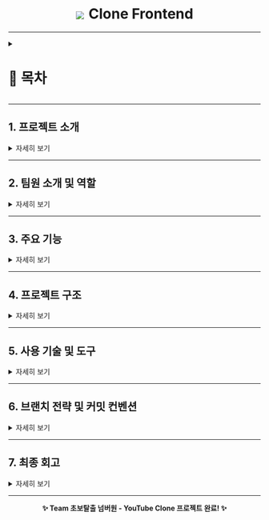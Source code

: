 <div align="center">
  <h1><img src="./assets/img/youtubelogo.png" width="120px" style="vertical-align: middle; margin-right: 3px;"> Clone Frontend</h1>
</div>

---

<details>
  <summary><h1>📍 목차</h1></summary>

1. [프로젝트 소개](#1-프로젝트-소개)  
2. [팀원 소개 및 역할](#2-팀원-소개-및-역할)  
3. [주요 기능](#3-주요-기능)  
4. [프로젝트 구조](#4-프로젝트-구조)  
5. [사용 기술 및 도구](#5-사용-기술-및-도구)  
6. [브랜치 전략 및 커밋 컨벤션](#6-브랜치-전략-및-커밋-컨벤션)  
7. [최종 회고](#7-최종-회고)
    
  </details>

---

## 1. 프로젝트 소개
<details>
<summary>자세히 보기</summary>

#### [오르미 11기 백엔드 양성과정 - 프론트엔드 실전 협업 프로젝트]

> 영상 추천 YouTube 클론 페이지 구현 (실제 유튜브의 핵심 기능과 UI/UX를 최대한 유사하게 구현)

- 📅 진행 기간: 2025년 4월 21일 ~ 2025년 5월 12일
- 🎯 주요 목표:
  - Home / Channel / Video / Search / Subscribe / Like 기능 완전 구현
  - HTML/CSS/JS 기반 프론트엔드 구조 설계 및 컴포넌트 재사용
  - Express 기반 서버와 API 연동 포함한 실전 협업 경험 축적
    
  </details>

---

## 2. 팀원 소개 및 역할
<details>
<summary>자세히 보기</summary>
<table>
  <tr>
    <td align="center" width="150px">
      <a href="https://github.com/KIMYOUNGLONG" target="_blank">
        <img src="https://avatars.githubusercontent.com/u/206796619?v=4" alt="김영롱 프로필" /></a>
    </td>
    <td align="center" width="150px">
      <a href="https://github.com/sungyeonkim27" target="_blank">
        <img src="https://avatars.githubusercontent.com/u/192389552?v=4" alt="김성연 프로필" /></a>
    </td>
    <td align="center" width="150px">
      <a href="https://github.com/yoonhyunjin02" target="_blank">
        <img src="https://avatars.githubusercontent.com/u/97629676?v=4"
        alt="윤현진 프로필" /></a>
    </td>
    <td align="center" width="150px">
      <a href="https://github.com/jwljwljwl" target="_blank">
        <img src="https://avatars.githubusercontent.com/u/206796485?v=4"
        alt="이재원 프로필" /></a>
    </td>
  </tr>
  <tr>
    <td align="center">
      <a href="https://github.com/KIMYOUNGLONG" target="_blank">김영롱</a>
    </td>
    <td align="center">
      <a href="https://github.com/sungyeonkim27" target="_blank">김성연</a>
    </td>
    <td align="center">
      <a href="https://github.com/yoonhyunjin02" target="_blank">윤현진</a>
    </td>
    <td align="center">
      <a href="https://github.com/jwljwljwl" target="_blank">이재원</a>
    </td>
</table>

### 📆 기간별 작업 요약

| 날짜         | 작업 내용 요약                                                                 |
|--------------|----------------------------------------------------------------------------------|
| 4/21         | GitHub 저장소 초기 세팅, Notion 협업 환경 구축, 브랜치 전략 확립               |
| 4/22         | 상단바·네비바 HTML/CSS 설계 및 템플릿 분리 구조 시작 (`header.ejs`, `nav.ejs`) |
| 4/23         | 필터바 기능 구현, 영상 카드 UI 구조 정리, 버튼 인터페이스 분리 및 역할 분담 시작 |
| 4/24         | 채널 페이지 UI 레이아웃 구성, 썸네일·프로필·구독 정보 블럭 구현 시작           |
| 4/25         | `video.ejs` 기본 구성, 추천 영상 리스트 수평 정렬, `nav.ejs` 템플릿 재사용 적용 |
| 4/26~27      | `videoCard.ejs` 분기별 재사용 구조 도입, 썸네일 hover 시 영상 미리보기 기능 구현 |
| 4/28         | 검색 기능 모듈화 (`home`, `channel`, `video`), 좋아요/싫어요/공유 기능 완성     |
| 4/29         | 댓글 정렬 및 대댓글 구조 구현, 사이드바 토글 기능, `show more` 버튼 인터랙션 처리 |
| 4/30~5/2     | 정렬 기능 개선, 추천 영상 카드 디버깅, 반응형 레이아웃 통일, 댓글 컴포넌트 정리 |
| 5/3~5/5      | 플레이리스트 기능 구현, 전체 페이지 흐름 통합, 시각적 스타일 마무리             |
| 5/6~5/10     | 테마 토글(다크/라이트) 기능 및 모달 구현, 검색 결과 페이지 레이아웃 개선       |
| 5/11         | 레이아웃 통일성 검토, 반응형 UI 미세 조정, 주요 기능 마무리 및 버그 수정         |
| 5/12         | 유튜브 코드 최종 점검 및 정리, 버그 수정 및 레이아웃 통일 마무리<br>README 리팩토링 및 발표 자료 정리, 프로젝트 마감 🎉 |

<h3>🧩 팀원별 구현 내역</h3>

<table>
  <thead>
    <tr>
      <th style="min-width: 120px; max-width: 120px;">이름</th>
      <th>주요 구현 내용</th>
    </tr>
  </thead>
  <tbody>
    <tr>
      <td style="min-width: 120px; max-width: 120px;"><strong>윤현진</strong></td>
      <td>
        🔧 프로젝트 설계 및 기술 구조 전반 총괄<br>
        – <code>partials/</code> 내 공통 템플릿 구조 설계 (<code>header.ejs</code>, <code>nav.ejs</code>, <code>videoCard.ejs</code>)<br>
        – <code>videoCard.ejs</code> 템플릿을 홈/채널/비디오에서 분기 재사용 가능하게 구현<br>
        – 썸네일 hover 시 영상 미리보기 동작 (<code>thumbnail-play.js</code>)<br>
        – 플레이리스트/추천영상/댓글 흐름 전체 구현<br>
        – 페이지 간 상태 유지 포함한 테마(다크/라이트) 토글 구현<br>
        – API 연동 흐름 구성 (<code>post.js</code>, <code>comment.js</code>, <code>search.js</code> 등)<br>
        – 브랜치 전략 및 Git 협업 구조 주도 (<code>develop</code> 운영, 충돌 해결 포함)
      </td>
    </tr>
    <tr>
      <td style="min-width: 120px; max-width: 120px;"><strong>김성연</strong></td>
      <td>
        🔍 검색 기능 전체 설계 및 반응형 전담<br>
        – 홈/채널/비디오 페이지별 검색 모듈 구현 (<code>*_search.js</code> 분리)<br>
        – 필터바 클릭 → 태그 기반 필터 검색 구현<br>
        – 조회수 포맷 변환 (예: 1234 → 1.2K)<br>
        – 비디오 페이지 반응형 구조 설계 및 CSS 디버깅<br>
        – 테마 토글 기능 구조 이해 및 다크/라이트 디자인 테마 분리<br>
        – 레이아웃 테두리 색, 카드 간 padding 등 UI 세부 시각 조정
      </td>
    </tr>
    <tr>
      <td style="min-width: 120px; max-width: 120px;"><strong>이재원</strong></td>
      <td>
        🎮 UI 인터랙션 및 댓글 시스템 구현<br>
        – 좋아요/싫어요/구독 기능 + SVG 상태 전환 구현<br>
        – 공유/저장 기능 모달 UI + 기능 처리 (<code>button.js</code>)<br>
        – 댓글 정렬 및 대댓글 구조 구현 (들여쓰기 포함 UI 완성)<br>
        – <code>video.ejs</code> 추천 영상 카드 정렬, 반응형 맞춤 CSS<br>
        – sidebar toggle 기능 구현 및 channel/video 화면 적용
      </td>
    </tr>
    <tr>
      <td style="min-width: 120px; max-width: 120px;"><strong>김영롱</strong></td>
      <td>
        📚 문서화 및 CSS 구조 보조<br>
        – <code>README.md</code> 전체 구성, 목차 및 흐름 설계<br>
        – 기술 스택 시각화 및 shields 뱃지 마크업 정리<br>
        – 목차 토글 기능 적용 (<code>&lt;details&gt;</code> + <code>&lt;summary&gt;</code>)<br>
        – 초반 margin/padding 구조 조정 (<code>channel.css</code>, <code>video.css</code>)<br>
      </td>
    </tr>
  </tbody>
</table>

<h3>📌 프로젝트 타임라인 시각화</h3>

<p align="center">
  <img src="./assets/img/timeline.png" alt="프로젝트 타임라인" width="1000">
</p>

```mermaid
  timeline
    title 초보탈출 넘버원 - 프로젝트 타임라인

    2025-04-21 : GitHub 세팅, Notion 환경 구축, 브랜치 전략 논의
    2025-04-22 : 상단바/네비바 HTML·CSS 분업 및 템플릿 설계 완료
    2025-04-23 : 필터바 및 영상 카드 구조 정리 / 버튼 UI 분리
    2025-04-24 : 채널 페이지 UI 기초 구성, 프로필 블럭 구조 도입
    2025-04-25 : video.ejs 추천영상 수평정렬 / nav.ejs 재사용 모듈화 시작
    2025-04-26 : videoCard 분기 재사용 구조 도입 / thumbnail-play.js 영상 hover 재생
    2025-04-28 : 검색 기능 js 분리(home, channel, video), 좋아요·싫어요·공유 인터랙션 구현
    2025-04-29 : 댓글 정렬 및 대댓글 구조, sidebar toggle 기능 완성 / show more 버튼 구현
    2025-04-30 : 반응형 보완 / 검색 화면 썸네일 재생 / videoCard-hover video 전면 적용
    2025-05-03 : 플레이리스트 구현 / 홈-채널-비디오 전체 흐름 통합, 스타일 마무리
    2025-05-06 : 다크/라이트 테마 기획 및 구조 정리 / 검색 결과 스타일 개선
    2025-05-07 : 채널 페이지 영상 리스트 수평 정렬, 반응형 적용 완료
    2025-05-08 : channel.ejs 인기/추천 영상 정렬 탭 도입 / play all 버튼 기획
    2025-05-09 : 테마 토글 버튼 header.ejs에 구현, appearance 모달 기획 시작
    2025-05-10 : theme-toggle 모달 기능 구현, 클릭시 테마 전환 및 모달 상태 복귀 구현
    2025-05-11 : 댓글 프로필 및 채널 프로필 위치 디버깅 / 영상 정보 레이아웃 조정
    2025-05-12 : 발표용 README 리팩토링, 타임라인 시각화, 역할별 기능 정리 완료
```

```mermaid
gantt
    title 초보탈출 넘버원 - 프로젝트 타임라인
    dateFormat  YYYY-MM-DD
    axisFormat  %m/%d

    section 초기 설정
    GitHub 세팅, Notion 환경 구축      :done, start1, 2025-04-21, 1d
    브랜치 전략 논의 및 확정          :done, 2025-04-21, 1d

    section 기본 구조 개발
    header/nav 템플릿 구현           :done, 2025-04-22, 1d
    필터바, 카드 UI 정리             :done, 2025-04-23, 1d
    채널 페이지 구성 시작             :done, 2025-04-24, 1d
    video.ejs, 추천영상 구조 설계     :done, 2025-04-25, 1d

    section 기능 모듈화 및 인터랙션
    썸네일 hover 재생 구현           :done, 2025-04-26, 2d
    검색 기능 모듈화 (JS 분리)       :done, 2025-04-28, 1d
    좋아요/싫어요/공유 기능         :done, 2025-04-28, 1d
    댓글 정렬 및 대댓글 구성         :done, 2025-04-29, 1d

    section 레이아웃 정비 및 반응형
    반응형 통합 및 디버깅           :done, 2025-04-30, 3d
    플레이리스트 구현                :done, 2025-05-03, 3d

    section 고도화 작업
    테마 토글 기능 (다크/라이트)     :done, 2025-05-06, 3d
    검색 결과 UI 개선                :done, 2025-05-09, 1d
    프로필, 댓글 위치 디버깅         :done, 2025-05-11, 1d

    section 마무리
    README 리팩토링 및 발표 준비    :done, final, 2025-05-12, 1d
```


</details>

---

## 3. 주요 기능
<details>
<summary>자세히 보기</summary>

### ✅ 홈(Home)
- 최신 영상 카드 출력 / 검색창 기능 / 필터 카테고리 클릭 이동
- 마우스 hover 시 썸네일 **미리보기 동영상 재생** 기능 구현

### ✅ 채널(Channel)
- 채널 프로필/배너 출력 / 채널별 영상 리스트 동적 렌더링
- 구독 기능, show more 구독자 목록 확장 / 동적 정렬 구현

### ✅ 비디오(Video)
- 영상 재생 및 상세 정보 표시 / 댓글 작성/삭제
- 좋아요/싫어요 토글 기능 / 공유/저장 버튼 / 정렬 모달 구현

### ✅ 공통 기능
- 반응형 UI (미디어쿼리 기반 일부 페이지 적용)
- 상단바/네비바 ejs 템플릿 **재사용 및 모듈화** 구조 적용
- 사이드바 토글 기능 / JS 기능 분리 및 모듈화
- SVG 버튼 상태 변화 및 아이콘 동적 처리 구현
- **videoCard 템플릿 분기 사용으로 모든 페이지에서 공통 카드 컴포넌트 재사용**
  
</details>

---

## 4. 프로젝트 구조
<details>
<summary>자세히 보기</summary>

### 📂 디렉토리 구조

```
youtube-clone-frontend/
├── public/
│   └── assets/ (icons, video)
├── views/
│   └── partials/ (header, nav, videoCard 등)
│   └── home.ejs, video.ejs, channel.ejs
├── css/ (home.css, video.css, channel.css 등)
├── js/  (button.js, thumbnail-play.js, search 관련 js 등)
├── server.js
└── README.md
```
  
</details>

---

## 5. 사용 기술 및 도구
<details>
<summary>자세히 보기</summary>

---

### 🔹 협업

<img src="https://img.shields.io/badge/Github-181717?style=for-the-badge&logo=Github&logoColor=white">
<img src="https://img.shields.io/badge/figma-F24E1E?style=for-the-badge&logo=figma&logoColor=white">

---

### 🔹 개발 도구

<span style="display: inline-block; background-color:rgb(35, 83, 114); color: white; padding: 6px 12px; font-weight: bold; font-size: 12px; border-radius: 4px;">
  <img src="./assets/img/vscodelogo.png" width="16px" style="vertical-align: middle; margin-right: 6px;" />
  VS Code
</span>

---

### 🔹 커뮤니케이션

<img src="https://img.shields.io/badge/notion-FEFEFE?style=for-the-badge&logo=notion&logoColor=black">
<img src="https://img.shields.io/badge/discord-5865F2?style=for-the-badge&logo=discord&logoColor=white">

---

### 🔹 개발 언어

<img src="https://img.shields.io/badge/html5-E34F26?style=for-the-badge&logo=html5&logoColor=white">
<img src="https://img.shields.io/badge/css-1572B6?style=for-the-badge&logo=css3&logoColor=white">
<img src="https://img.shields.io/badge/javascript-F7DF1E?style=for-the-badge&logo=javascript&logoColor=black">
  
</details>

---

## 6. 브랜치 전략 및 커밋 컨벤션
<details>
<summary>자세히 보기</summary>

### 🔹 브랜치 전략

| 브랜치명       | 용도 설명                                       |
|----------------|--------------------------------------------------|
| `main`         | 최종 배포 브랜치                                 |
| `develop`      | 기능 통합 및 협업용 브랜치                       |
| `feature/*`    | 기능별 개발 브랜치 (예: feature/video, feature/search 등) |

### 🔸 커밋 컨벤션

| Prefix      | 의미                             |
|-------------|----------------------------------|
| `feat`      | 새로운 기능 추가                 |
| `fix`       | 버그 수정                        |
| `docs`      | 문서 작성 또는 수정              |
| `style`     | 코드 포맷팅 (기능 변화 없음)     |
| `refactor`  | 코드 구조 개선                   |
| `chore`     | 기타 작업 (빌드, 설정 등)        |
  
</details>

---

## 7. 최종 회고
<details>
<summary>자세히 보기</summary>

> “초보탈출 넘버원” 팀은 단순한 클론이 아니라 실전 개발 프로세스를 전부 경험했습니다.

- 팀원 모두가 실제 유튜브 기능과 UI를 기준 삼아 **기능 우선 중심의 협업**을 진행했고,
- 각자의 역할을 정확히 분배하며 **브랜치 전략, API 연동, 컴포넌트 재사용, 반응형 UI**를 적극 구현했습니다.
- Git 충돌 해결, js 모듈화, 시멘틱 마크업 등 실무에 준하는 과정을 겪으며 **개발자로 성장하는 기반**을 만들었습니다.

> 기능을 구현하는 것에서 끝나지 않고, **협업, 책임감, 소통, 그리고 도전정신**을 함께 체득한 의미 있는 프로젝트였습니다.
  
</details>

---

<div align="center">
  <strong>✨ Team 초보탈출 넘버원 - YouTube Clone 프로젝트 완료! ✨</strong>
</div>
